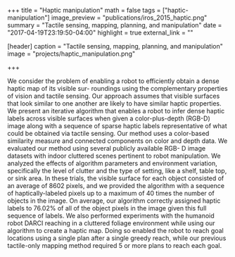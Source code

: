 +++
title = "Haptic manipulation"
math = false
tags = ["haptic-manipulation"]
image_preview = "publications/iros_2015_haptic.png"
summary = "Tactile sensing, mapping, planning, and manipulation"
date = "2017-04-19T23:19:50-04:00"
highlight = true
external_link = ""

[header]
  caption = "Tactile sensing, mapping, planning, and manipulation"
  image = "projects/haptic_manipulation.png"

+++

We consider the problem of enabling a robot
to efficiently obtain a dense haptic map of its visible sur-
roundings using the complementary properties of vision and
tactile sensing. Our approach assumes that visible surfaces that
look similar to one another are likely to have similar haptic
properties. We present an iterative algorithm that enables a
robot to infer dense haptic labels across visible surfaces when
given a color-plus-depth (RGB-D) image along with a sequence
of sparse haptic labels representative of what could be obtained
via tactile sensing. Our method uses a color-based similarity
measure and connected components on color and depth data.
We evaluated our method using several publicly available RGB-
D image datasets with indoor cluttered scenes pertinent to robot
manipulation. We analyzed the effects of algorithm parameters
and environment variation, specifically the level of clutter and
the type of setting, like a shelf, table top, or sink area. In
these trials, the visible surface for each object consisted of an
average of 8602 pixels, and we provided the algorithm with
a sequence of haptically-labeled pixels up to a maximum of
40 times the number of objects in the image. On average, our
algorithm correctly assigned haptic labels to 76.02% of all of the
object pixels in the image given this full sequence of labels. We
also performed experiments with the humanoid robot DARCI
reaching in a cluttered foliage environment while using our
algorithm to create a haptic map. Doing so enabled the robot
to reach goal locations using a single plan after a single greedy
reach, while our previous tactile-only mapping method required
5 or more plans to reach each goal.